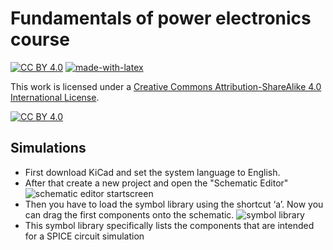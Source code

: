# Fundamentals of power electronics course

[![CC BY 4.0][cc-by-shield]][cc-by]
[![made-with-latex](https://img.shields.io/badge/Made%20with-LaTeX-1f425f.svg)](https://www.latex-project.org/)

This work is licensed under a
[Creative Commons Attribution-ShareAlike 4.0 International License][cc-by].

[![CC BY 4.0][cc-by-image]][cc-by]

[cc-by]: http://creativecommons.org/licenses/by/4.0/
[cc-by-image]: https://licensebuttons.net/l/by/4.0/88x31.png
[cc-by-shield]: https://img.shields.io/badge/License-CC%20BY%204.0-lightgrey.svg

## Simulations
- First download KiCad and set the system language to English.
- After that create a new project and open the "Schematic Editor"
![schematic editor startscreen](https://github.com/user-attachments/assets/d8dc0eb6-3e88-41ce-b3b9-336a76bb9a16)
- Then you have to load the symbol library using the shortcut ‘a’. Now you can drag the first components onto the schematic.
![symbol library](https://github.com/user-attachments/assets/6b398c3d-81cf-4102-8923-367103336724)
- This symbol library specifically lists the components that are intended for a SPICE circuit simulation
